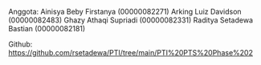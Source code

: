 Anggota:
Ainisya Beby Firstanya (00000082271)
Arking Luiz Davidson (00000082483)
Ghazy Athaqi Supriadi (00000082331)
Raditya Setadewa Bastian (00000082181)

Github: https://github.com/rsetadewa/PTI/tree/main/PTI%20PTS%20Phase%202
